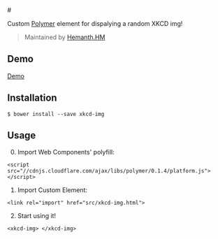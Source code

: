 #<xkcd-img>

Custom [Polymer](http://polymer-project.org/) element for dispalying a random XKCD img!

> Maintained by [Hemanth.HM](http://github.com/hemanth)

## Demo

[Demo](http://h3manth.com/demo/custom-elements/xkcd-img/)

## Installation

`$ bower install --save xkcd-img`

## Usage

0. Import Web Components' polyfill:

`<script src="//cdnjs.cloudflare.com/ajax/libs/polymer/0.1.4/platform.js"></script>`

1. Import Custom Element:

`<link rel="import" href="src/xkcd-img.html">`

2. Start using it!

`<xkcd-img> </xkcd-img>`

